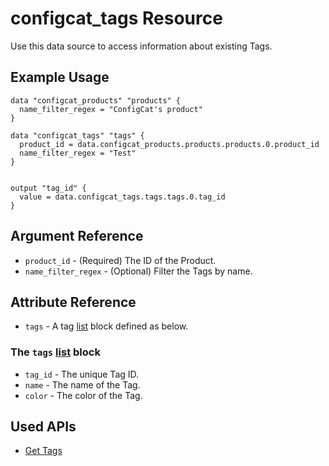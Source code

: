 # configcat_tags Resource

Use this data source to access information about existing Tags.
## Example Usage

```hcl
data "configcat_products" "products" {
  name_filter_regex = "ConfigCat's product"
}

data "configcat_tags" "tags" {
  product_id = data.configcat_products.products.products.0.product_id
  name_filter_regex = "Test"
}


output "tag_id" {
  value = data.configcat_tags.tags.tags.0.tag_id
}
```

## Argument Reference

* `product_id` - (Required) The ID of the Product.
* `name_filter_regex` - (Optional) Filter the Tags by name.

## Attribute Reference

* `tags` - A tag [list](https://www.terraform.io/docs/configuration/types.html#list-) block defined as below.

### The `tags` [list](https://www.terraform.io/docs/configuration/types.html#list-) block

* `tag_id` - The unique Tag ID.
* `name` - The name of the Tag.
* `color` - The color of the Tag.

## Used APIs
- [Get Tags](https://api.configcat.com/docs/index.html#operation/get-tags)
